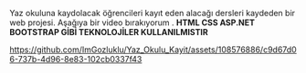 Yaz okuluna kaydolacak öğrencileri kayıt eden alacağı dersleri kaydeden bir web projesi.
Aşağıya bir video bırakıyorum . 
 **HTML CSS ASP.NET BOOTSTRAP  GİBİ TEKNOLOJİLER KULLANILMISTIR**

 

https://github.com/ImGozluklu/Yaz_Okulu_Kayit/assets/108576886/c9d67d06-737b-4d96-8e83-102cb0337f43

